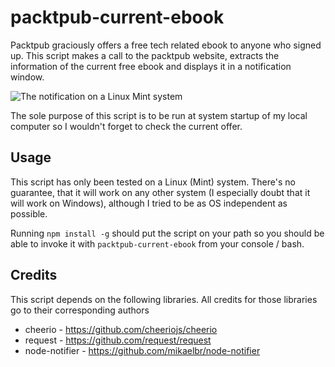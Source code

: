# packtpub-current-ebook

Packtpub graciously offers a free tech related ebook to anyone who signed up. This script makes a call to the packtpub website,
extracts the information of the current free ebook and displays it in a notification window.

![The notification on a Linux Mint system](https://raw.githubusercontent.com/pbauerochse/packtpub-current-ebook/master/notification.png)

The sole purpose of this script is to be run at system startup of my local computer so I wouldn't forget to check the current offer.

## Usage

This script has only been tested on a Linux (Mint) system. There's no guarantee, that it will work on any other system (I especially doubt that it will work on Windows), although I tried to
be as OS independent as possible.

Running `npm install -g` should put the script on your path so you should be able to invoke it with `packtpub-current-ebook` from your console / bash.

## Credits

This script depends on the following libraries. All credits for those libraries go to their corresponding authors

* cheerio - https://github.com/cheeriojs/cheerio
* request - https://github.com/request/request
* node-notifier - https://github.com/mikaelbr/node-notifier
